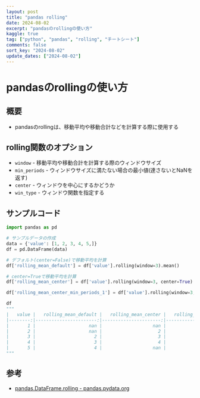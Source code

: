 ```yaml
---
layout: post
title: "pandas rolling" 
date: 2024-08-02
excerpt: "pandasのrollingの使い方"
kaggle: true
tag: ["python", "pandas", "rolling", "チートシート"]
comments: false
sort_key: "2024-08-02"
update_dates: ["2024-08-02"]
---
```


# pandasのrollingの使い方

## 概要
 - pandasのrollingは、移動平均や移動合計などを計算する際に使用する

## rolling関数のオプション
 - `window` - 移動平均や移動合計を計算する際のウィンドウサイズ
 - `min_periods` - ウィンドウサイズに満たない場合の最小値(達さないとNaNを返す)
 - `center` - ウィンドウを中心にするかどうか
 - `win_type` - ウィンドウ関数を指定する

## サンプルコード

```python
import pandas as pd

# サンプルデータの作成
data = {'value': [1, 2, 3, 4, 5,]}
df = pd.DataFrame(data)

# デフォルト(center=False)で移動平均を計算
df['rolling_mean_default'] = df['value'].rolling(window=3).mean()

# center=Trueで移動平均を計算
df['rolling_mean_center'] = df['value'].rolling(window=3, center=True).mean()

df['rolling_mean_center_min_periods_1'] = df['value'].rolling(window=3, center=True, min_periods=1).mean()

df
"""
|   value |   rolling_mean_default |   rolling_mean_center |   rolling_mean_center_min_periods_1 |
|--------:|-----------------------:|----------------------:|------------------------------------:|
|       1 |                    nan |                   nan |                                 1.5 |
|       2 |                    nan |                     2 |                                 2   |
|       3 |                      2 |                     3 |                                 3   |
|       4 |                      3 |                     4 |                                 4   |
|       5 |                      4 |                   nan |                                 4.5 |
"""
```

## 参考
 - [pandas.DataFrame.rolling - pandas.pydata.org](https://pandas.pydata.org/docs/reference/api/pandas.DataFrame.rolling.html)
